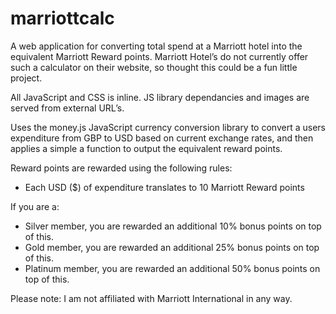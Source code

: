 # marriottcalc
A web application for converting total spend at a Marriott hotel into the equivalent Marriott Reward points. Marriott Hotel’s do not currently offer such a calculator on their website, so thought this could be a fun little project.

All JavaScript and CSS is inline. JS library dependancies and images are served from external URL’s. 

Uses the money.js JavaScript currency conversion library to convert a users expenditure from GBP to USD based on current exchange rates, and then applies a simple a function to output the equivalent reward points.

Reward points are rewarded using the following rules:

* Each USD ($) of expenditure translates to 10 Marriott Reward points

If you are a:

* Silver member, you are rewarded an additional 10% bonus points on top of this.
* Gold member, you are rewarded an additional 25% bonus points on top of this.
* Platinum member, you are rewarded an additional 50% bonus points on top of this.

Please note: I am not affiliated with Marriott International in any way.

